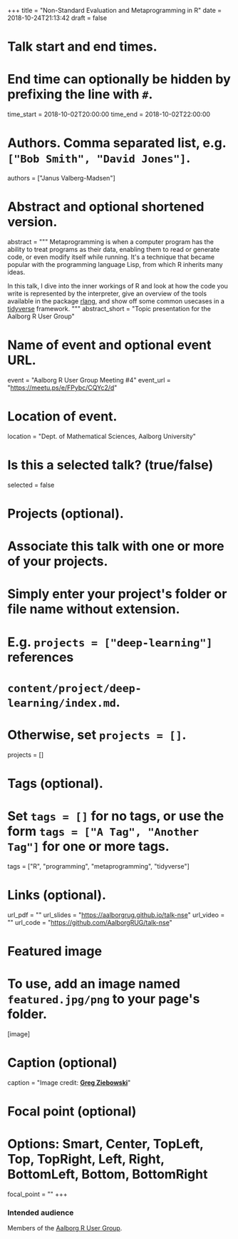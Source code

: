 +++
title = "Non-Standard Evaluation and Metaprogramming in R"
date = 2018-10-24T21:13:42
draft = false

# Talk start and end times.
#   End time can optionally be hidden by prefixing the line with `#`.
time_start = 2018-10-02T20:00:00
time_end = 2018-10-02T22:00:00

# Authors. Comma separated list, e.g. `["Bob Smith", "David Jones"]`.
authors = ["Janus Valberg-Madsen"]

# Abstract and optional shortened version.
abstract = """
Metaprogramming is when a computer program has the ability to treat programs as their data, enabling them to read or generate code, or even modify itself while running.
It's a technique that became popular with the programming language Lisp, from which R inherits many ideas.

In this talk, I dive into the inner workings of R and look at how the code you write is represented by the interpreter, give an overview of the tools available in the package [rlang](https://github.com/r-lib/rlang), and show off some common usecases in a [tidyverse](https://github.com/tidyverse/tidyverse) framework.
"""
abstract_short = "Topic presentation for the Aalborg R User Group"

# Name of event and optional event URL.
event = "Aalborg R User Group Meeting #4"
event_url = "https://meetu.ps/e/FPybc/CQYc2/d"

# Location of event.
location = "Dept. of Mathematical Sciences, Aalborg University"

# Is this a selected talk? (true/false)
selected = false

# Projects (optional).
#   Associate this talk with one or more of your projects.
#   Simply enter your project's folder or file name without extension.
#   E.g. `projects = ["deep-learning"]` references
#   `content/project/deep-learning/index.md`.
#   Otherwise, set `projects = []`.
projects = []

# Tags (optional).
#   Set `tags = []` for no tags, or use the form `tags = ["A Tag", "Another Tag"]` for one or more tags.
tags = ["R", "programming", "metaprogramming", "tidyverse"]

# Links (optional).
url_pdf = ""
url_slides = "https://aalborgrug.github.io/talk-nse"
url_video = ""
url_code = "https://github.com/AalborgRUG/talk-nse"

# Featured image
# To use, add an image named `featured.jpg/png` to your page's folder.
[image]
  # Caption (optional)
  caption = "Image credit: [**Greg Ziebowski**](https://www.youtube.com/watch?v=d-zKJCKsoWw)"

  # Focal point (optional)
  # Options: Smart, Center, TopLeft, Top, TopRight, Left, Right, BottomLeft, Bottom, BottomRight
  focal_point = ""
+++

### Intended audience

Members of the [Aalborg R User Group](https://meetu.ps/c/3yFNb/CQYc2/d).
